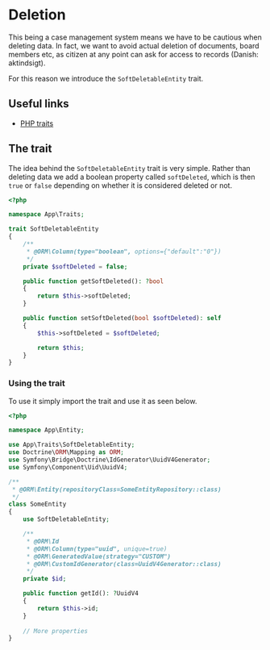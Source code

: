 # Deletion

This being a case management system means we have to be cautious
when deleting data. In fact, we want to avoid actual deletion of
documents, board members etc, as citizen at any point can ask
for access to records (Danish: aktindsigt).

For this reason we introduce the `SoftDeletableEntity` trait.

## Useful links

* [PHP traits](https://www.php.net/manual/en/language.oop5.traits.php)

## The trait

The idea behind the `SoftDeletableEntity` trait is very simple. Rather than deleting
data we add a boolean property called `softDeleted`, which is then
`true` or `false` depending on whether it is considered deleted or not.

```php
<?php

namespace App\Traits;

trait SoftDeletableEntity
{
    /**
     * @ORM\Column(type="boolean", options={"default":"0"})
     */
    private $softDeleted = false;

    public function getSoftDeleted(): ?bool
    {
        return $this->softDeleted;
    }

    public function setSoftDeleted(bool $softDeleted): self
    {
        $this->softDeleted = $softDeleted;

        return $this;
    }
}

```

### Using the trait

To use it simply import the trait and use it as seen below.

```php
<?php

namespace App\Entity;

use App\Traits\SoftDeletableEntity;
use Doctrine\ORM\Mapping as ORM;
use Symfony\Bridge\Doctrine\IdGenerator\UuidV4Generator;
use Symfony\Component\Uid\UuidV4;

/**
 * @ORM\Entity(repositoryClass=SomeEntityRepository::class)
 */
class SomeEntity
{
    use SoftDeletableEntity;

    /**
     * @ORM\Id
     * @ORM\Column(type="uuid", unique=true)
     * @ORM\GeneratedValue(strategy="CUSTOM")
     * @ORM\CustomIdGenerator(class=UuidV4Generator::class)
     */
    private $id;

    public function getId(): ?UuidV4
    {
        return $this->id;
    }
    
    // More properties
}
```
